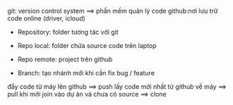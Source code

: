git: version control system ==> phần mềm quản lý code
github:nơi lưu trữ code online (driver, icloud)


* Repository: folder tương tác với git

* Repo local: folder chứa source code trên laptop
* Repo remote: project trên github
* Branch: tạo nhánh mới khi cần fix bug / feature

đẩy code từ máy lên github ==> push
lấy code mới nhất từ github về máy ==> pull
khi mới join vào dự án và chưa có source ==> clone

